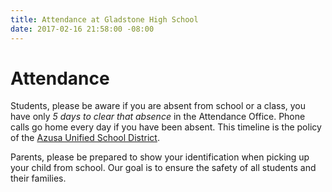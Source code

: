 ```yaml
---
title: Attendance at Gladstone High School
date: 2017-02-16 21:58:00 -08:00
---
```


# Attendance

Students, please be aware if you are absent from school or a class, you have only *5 days to clear that absence* in the Attendance Office. Phone calls go home every day if you have been absent. This timeline is the policy of the [Azusa Unified School District](http://azusa.org).

Parents, please be prepared to show your identification when picking up your child from school. Our goal is to ensure the safety of all students and their families.